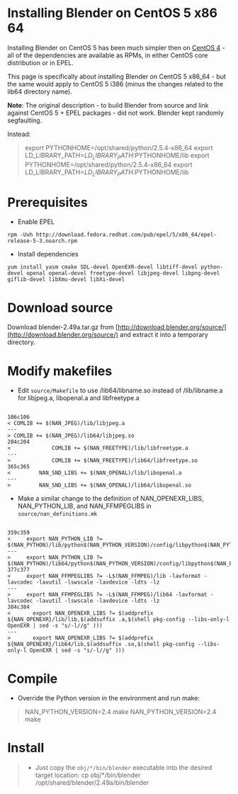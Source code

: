 # Installing Blender on CentOS 5 x86 64

Installing Blender on CentOS 5 has been much simpler then on [CentOS 4](/wiki/spaces/BeSTGRID/pages/3818228609) - all of the dependencies are available as RPMs, in either CentOS core distribution or in EPEL.

This page is specifically about installing Blender on CentOS 5 x86_64 - but the same would apply to CentOS 5 i386 (minus the changes related to the lib64 directory name).

**Note**: The original description - to build Blender from source and link against CentOS 5 + EPEL packages - did not work.  Blender kept randomly segfaulting.

Instead:


>  export PYTHONHOME=/opt/shared/python/2.5.4-x86_64
>  export LD_LIBRARY_PATH=$LD_LIBRARY_PATH:$PYTHONHOME/lib
>  export PYTHONHOME=/opt/shared/python/2.5.4-x86_64
>  export LD_LIBRARY_PATH=$LD_LIBRARY_PATH:$PYTHONHOME/lib

# Prerequisites

- Enable EPEL

``` 
rpm -Uvh http://download.fedora.redhat.com/pub/epel/5/x86_64/epel-release-5-3.noarch.rpm
```
- Install dependencies

``` 
yum install yasm cmake SDL-devel OpenEXR-devel libtiff-devel python-devel openal openal-devel freetype-devel libjpeg-devel libpng-devel giflib-devel libXmu-devel libXi-devel
```

# Download source

Download blender-2.49a.tar.gz from [http://download.blender.org/source/](http://download.blender.org/source/) and extract it into a temporary directory.

# Modify makefiles

- Edit `source/Makefile` to use /lib64/libname.so instead of /lib/libname.a for libjpeg.a, libopenal.a and libfreetype.a

``` 

106c106
< COMLIB += $(NAN_JPEG)/lib/libjpeg.a
---
> COMLIB += $(NAN_JPEG)/lib64/libjpeg.so
204c204
<             COMLIB += $(NAN_FREETYPE)/lib/libfreetype.a
---
>             COMLIB += $(NAN_FREETYPE)/lib64/libfreetype.so
365c365
<         NAN_SND_LIBS += $(NAN_OPENAL)/lib/libopenal.a
---
>         NAN_SND_LIBS += $(NAN_OPENAL)/lib64/libopenal.so

```

- Make a similar change to the definition of NAN_OPENEXR_LIBS, NAN_PYTHON_LIB, and NAN_FFMPEGLIBS in `source/nan_definitions.mk`

``` 

359c359
<     export NAN_PYTHON_LIB ?= $(NAN_PYTHON)/lib/python$(NAN_PYTHON_VERSION)/config/libpython$(NAN_PYTHON_VERSION).a
---
>     export NAN_PYTHON_LIB ?= $(NAN_PYTHON)/lib64/python$(NAN_PYTHON_VERSION)/config/libpython$(NAN_PYTHON_VERSION).a
377c377
<     export NAN_FFMPEGLIBS ?= -L$(NAN_FFMPEG)/lib -lavformat -lavcodec -lavutil -lswscale -lavdevice -ldts -lz
---
>     export NAN_FFMPEGLIBS ?= -L$(NAN_FFMPEG)/lib64 -lavformat -lavcodec -lavutil -lswscale -lavdevice -ldts -lz
384c384
<       export NAN_OPENEXR_LIBS ?= $(addprefix ${NAN_OPENEXR}/lib/lib,$(addsuffix .a,$(shell pkg-config --libs-only-l OpenEXR | sed -s "s/-l//g" )))
---
>       export NAN_OPENEXR_LIBS ?= $(addprefix ${NAN_OPENEXR}/lib64/lib,$(addsuffix .so,$(shell pkg-config --libs-only-l OpenEXR | sed -s "s/-l//g" )))

```

# Compile

- Override the Python version in the environment and run make:


>  NAN_PYTHON_VERSION=2.4 make
>  NAN_PYTHON_VERSION=2.4 make

# Install

> - Just copy the `obj/*/bin/blender` executable into the desired target location:
>  cp obj/*/bin/blender /opt/shared/blender/2.49a/bin/blender

